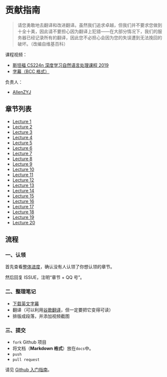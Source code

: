 # 贡献指南

> 请您勇敢地去翻译和改进翻译。虽然我们追求卓越，但我们并不要求您做到十全十美，因此请不要担心因为翻译上犯错——在大部分情况下，我们的服务器已经记录所有的翻译，因此您不必担心会因为您的失误遭到无法挽回的破坏。（改编自维基百科）

课程视频：

+   [斯坦福 CS224n 深度学习自然语言处理课程 2019](https://www.bilibili.com/video/av46216519)
+   [字幕（BCC 格式）](https://github.com/apachecn/stanford-cs224n-notes-zh/tree/master/bcc-en)

负责人：

+   [AllenZYJ](https://github.com/AllenZYJ)

## 章节列表

+   [Lecture 1](https://www.bilibili.com/video/av46216519/?p=1)
+   [Lecture 2](https://www.bilibili.com/video/av46216519/?p=2)
+   [Lecture 3](https://www.bilibili.com/video/av46216519/?p=3)
+   [Lecture 4](https://www.bilibili.com/video/av46216519/?p=4)
+   [Lecture 5](https://www.bilibili.com/video/av46216519/?p=5)
+   [Lecture 6](https://www.bilibili.com/video/av46216519/?p=6)
+   [Lecture 7](https://www.bilibili.com/video/av46216519/?p=7)
+   [Lecture 8](https://www.bilibili.com/video/av46216519/?p=8)
+   [Lecture 9](https://www.bilibili.com/video/av46216519/?p=9)
+   [Lecture 10](https://www.bilibili.com/video/av46216519/?p=10)
+   [Lecture 11](https://www.bilibili.com/video/av46216519/?p=11)
+   [Lecture 12](https://www.bilibili.com/video/av46216519/?p=12)
+   [Lecture 13](https://www.bilibili.com/video/av46216519/?p=13)
+   [Lecture 14](https://www.bilibili.com/video/av46216519/?p=14)
+   [Lecture 15](https://www.bilibili.com/video/av46216519/?p=15)
+   [Lecture 16](https://www.bilibili.com/video/av46216519/?p=16)
+   [Lecture 17](https://www.bilibili.com/video/av46216519/?p=17)
+   [Lecture 18](https://www.bilibili.com/video/av46216519/?p=18)
+   [Lecture 19](https://www.bilibili.com/video/av46216519/?p=19)
+   [Lecture 20](https://www.bilibili.com/video/av46216519/?p=20)

## 流程

### 一、认领

首先查看[整体进度](https://github.com/apachecn/stanford-cs224n-notes-zh/issues/1)，确认没有人认领了你想认领的章节。
 
然后回复 ISSUE，注明“章节 + QQ 号”。

### 二、整理笔记

+   [下载英文字幕](https://github.com/apachecn/stanford-cs224n-notes-zh/tree/master/bcc-en)
+   翻译（可以利用[谷歌翻译](https://translate.google.cn)，但一定要把它变得可读）
+   排版成段落，并添加视频截图

### 三、提交

+   `fork` Github 项目
+   将文档（**Markdown 格式**）放在`docs`中。
+   `push`
+   `pull request`

请见 [Github 入门指南](https://github.com/apachecn/kaggle/blob/master/docs/GitHub)。
